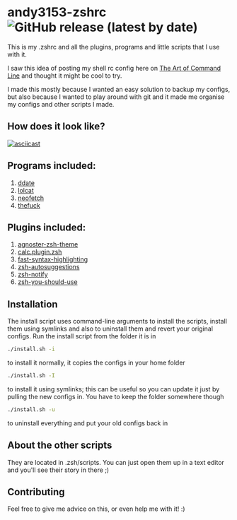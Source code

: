 # andy3153-zshrc ![GitHub release (latest by date)](https://img.shields.io/github/v/release/Andy3153/andy3153-zshrc)
This is my .zshrc and all the plugins, programs and little
scripts that I use with it.

I saw this idea of posting my shell rc config here on
[The Art of Command Line](https://github.com/jlevy/the-art-of-command-line)
and thought it might be cool to try.

I made this mostly because I wanted an easy solution to
backup my configs, but also because I wanted to play around
with git and it made me organise my configs and other scripts
I made.

## How does it look like?

[![asciicast](https://asciinema.org/a/270233.svg)](https://asciinema.org/a/270233)

## Programs included:

  1. [ddate](https://github.com/bo0ts/ddate)
  2. [lolcat](https://github.com/busyloop/lolcat)
  3. [neofetch](https://github.com/dylanaraps/neofetch)
  4. [thefuck](https://github.com/nvbn/thefuck)

## Plugins included:

  1. [agnoster-zsh-theme](https://github.com/agnoster/agnoster-zsh-theme)
  2. [calc.plugin.zsh](https://github.com/arzzen/calc.plugin.zsh)
  3. [fast-syntax-highlighting](https://github.com/zdharma/fast-syntax-highlighting)
  4. [zsh-autosuggestions](https://github.com/zsh-users/zsh-autosuggestions)
  5. [zsh-notify](https://github.com/marzocchi/zsh-notify)
  6. [zsh-you-should-use](https://github.com/MichaelAquilina/zsh-you-should-use)

## Installation

The install script uses command-line arguments to install
the scripts, install them using symlinks and also to
uninstall them and revert your original configs. Run the
install script from the folder it is in

```bash
./install.sh -i
```
to install it normally, it copies the configs in your home
folder

```bash
./install.sh -I
```
to install it using symlinks; this can be useful so you can
update it just by pulling the new configs in. You have to
keep the folder somewhere though

```bash
./install.sh -u
```
to uninstall everything and put your old configs back in

## About the other scripts
They are located in .zsh/scripts. You can just open them up
in a text editor and you'll see their story in there ;)

## Contributing
Feel free to give me advice on this, or even help me with
it! :)
